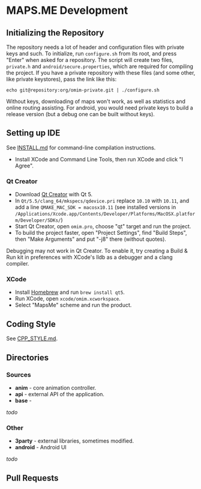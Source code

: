 # MAPS.ME Development

## Initializing the Repository

The repository needs a lot of header and configuration files with private keys and such.
To initialize, run `configure.sh` from its root, and press "Enter" when asked for a
repository. The script will create two files, `private.h` and `android/secure.properties`,
which are required for compiling the project. If you have a private repository with
these files (and some other, like private keystores), pass the link like this:

    echo git@repository:org/omim-private.git | ./configure.sh

Without keys, downloading of maps won't work, as well as statistics and online routing
assisting. For android, you would need private keys to build a release version (but
a debug one can be built without keys).

## Setting up IDE

See [INSTALL.md](INSTALL.md) for command-line compilation instructions.

* Install XCode and Command Line Tools, then run XCode and click "I Agree".

### Qt Creator

* Download [Qt Creator](http://www.qt.io/download-open-source/) with Qt 5.
* In `Qt/5.5/clang_64/mkspecs/qdevice.pri` replace `10.10` with `10.11`, and
    add a line `QMAKE_MAC_SDK = macosx10.11` (see installed versions in
    `/Applications/Xcode.app/Contents/Developer/Platforms/MacOSX.platform/Developer/SDKs/`)
* Start Qt Creator, open `omim.pro`, choose "qt" target and run the project.
* To build the project faster, open "Project Settings", find "Build Steps", then
    "Make Arguments" and put "-j8" there (without quotes).

Debugging may not work in Qt Creator. To enable it, try creating a Build & Run kit in
preferences with XCode's lldb as a debugger and a clang compiler.

### XCode

* Install [Homebrew](http://brew.sh/) and run `brew install qt5`.
* Run XCode, open `xcode/omim.xcworkspace`.
* Select "MapsMe" scheme and run the product.

## Coding Style

See [CPP_STYLE.md](CPP_STYLE.md).

## Directories

### Sources

* **anim** - core animation controller.
* **api** - external API of the application.
* **base** - 

*todo*

### Other

* **3party** - external libraries, sometimes modified.
* **android** - Android UI

*todo*

## Pull Requests
